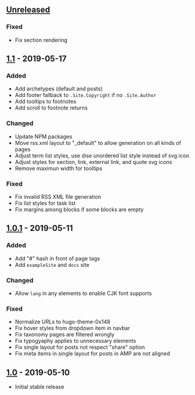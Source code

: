 ## [Unreleased]

### Fixed
 - Fix section rendering

## [1.1] - 2019-05-17

### Added
 - Add archetypes (default and posts)
 - Add footer fallback to `.Site.Copyright` if no `.Site.Author`
 - Add tooltips to footnotes
 - Add scroll to footnote returns

### Changed
 - Update NPM packages
 - Move rss.xml layout to "_default" to allow generation on all kinds of pages
 - Adjust term list styles, use dise unordered list style instead of svg icon
 - Adjust styles for section, link, external link, and quote svg icons
 - Remove maximun width for tooltips

### Fixed
 - Fix invalid RSS XML file generation
 - Fix list styles for task list
 - Fix margins among blocks if some blocks are empty

## [1.0.1] - 2019-05-11

### Added

 - Add "#" hash in front of page tags
 - Add `exampleSite` and `docs` site

### Changed

 - Allow `lang` in any elements to enable CJK font supports

### Fixed

 - Normalize URLs to hugo-theme-0x148
 - Fix hover styles from dropdown item in navbar
 - Fix taxonomy pages are filtered wrongly
 - Fix typogyaphy applies to unnecessary elements
 - Fix single layout for posts not respect "share" option
 - Fix meta items in single layout for posts in AMP are not aligned

## [1.0] - 2019-05-10

 - Initial stable release

[Unreleased]: https://github.com/progamesigner/hugo-theme-0x148/compare/v1.1...HEAD
[1.1]: https://github.com/progamesigner/hugo-theme-0x148/releases/tag/v1.1
[1.0.1]: https://github.com/progamesigner/hugo-theme-0x148/releases/tag/v1.0.1
[1.0]: https://github.com/progamesigner/hugo-theme-0x148/releases/tag/v1.0
